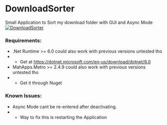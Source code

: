 # DownloadSorter
Small Application to Sort my download folder with GUI and Async Mode
<a href="https://ibb.co/0mHGGT6"><img src="../DownloadSorter.gif" alt="DownloadSorter" border="0"></a>

### Requirements:
* .Net Runtime >= 6.0 could also work with previous versions untested tho
* * Get at https://dotnet.microsoft.com/en-us/download/dotnet/6.0
* MahApps.Metro >= 2.4.9 could also work with previous versions untested tho
* * Get it through Nuget

### Known Issues:
* Async Mode cant be re-entered after deactivating.
* * Way to fix this is restarting the Application
